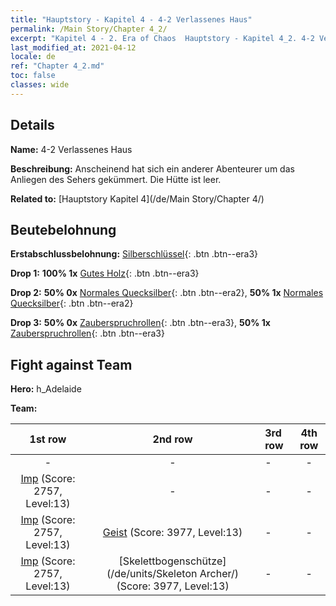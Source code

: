 ```yaml
---
title: "Hauptstory - Kapitel 4 - 4-2 Verlassenes Haus"
permalink: /Main Story/Chapter 4_2/
excerpt: "Kapitel 4 - 2. Era of Chaos  Hauptstory - Kapitel 4_2. 4-2 Verlassenes Haus"
last_modified_at: 2021-04-12
locale: de
ref: "Chapter 4_2.md"
toc: false
classes: wide
---
```


## Details

 **Name:** 4-2 Verlassenes Haus

 **Beschreibung:** Anscheinend hat sich ein anderer Abenteurer um das Anliegen des Sehers gekümmert. Die Hütte ist leer.

 **Related to:** [Hauptstory Kapitel 4](/de/Main Story/Chapter 4/)

## Beutebelohnung

 **Erstabschlussbelohnung:** [Silberschlüssel](/de/Items/con_693/){: .btn .btn--era3}

 **Drop 1:** **100% 1x** [Gutes Holz](/de/Items/mat_13/){: .btn .btn--era3}

 **Drop 2:** **50% 0x** [Normales Quecksilber](/de/Items/mat_8/){: .btn .btn--era2}, **50% 1x** [Normales Quecksilber](/de/Items/mat_8/){: .btn .btn--era2}

 **Drop 3:** **50% 0x** [Zauberspruchrollen](/de/Items/con_694/){: .btn .btn--era3}, **50% 1x** [Zauberspruchrollen](/de/Items/con_694/){: .btn .btn--era3}


## Fight against Team
 **Hero:** h_Adelaide

 **Team:**


  | 1st row | 2nd row | 3rd row | 4th row |
  |:----:|:----:|:----|:----:|
  | - | - | - | - |
  | [Imp](/de/units/Imp/) (Score: 2757, Level:13)  | - | - | - |
  | [Imp](/de/units/Imp/) (Score: 2757, Level:13)  | [Geist](/de/units/Wight/) (Score: 3977, Level:13)  | - | - |
  | [Imp](/de/units/Imp/) (Score: 2757, Level:13)  | [Skelettbogenschütze](/de/units/Skeleton Archer/) (Score: 3977, Level:13)  | - | - |


